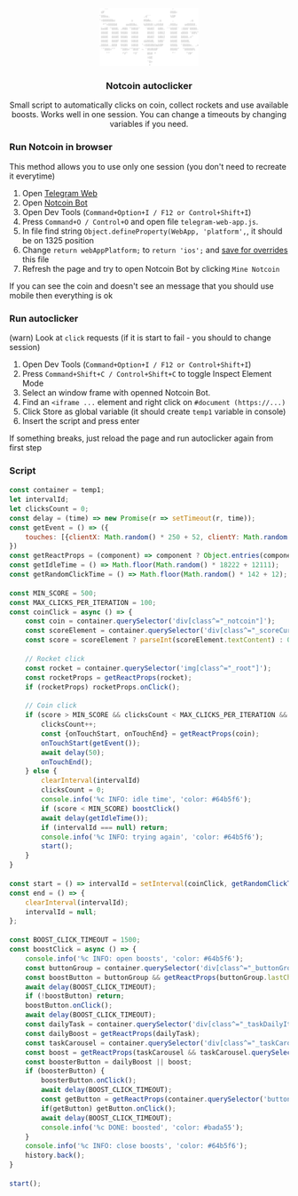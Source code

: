 <p align="center">
    <picture align="center">
        <img width="180" height="104" src="logo.png">
    </picture><h3 align="center">Notcoin autoclicker</h3>
</p>
<p align="center">
    Small script to automatically clicks on coin, collect rockets and use available boosts. Works well in one session. You can change a timeouts by changing variables if you need.
</p>

### Run Notcoin in browser
This method allows you to use only one session (you don't need to recreate it everytime)

1. Open [Telegram Web](https://web.telegram.org)
2. Open [Notcoin Bot](https://web.telegram.org/k/#@notcoin_bot)
3. Open Dev Tools (`Command+Option+I / F12 or Control+Shift+I`)
4. Press `Command+O / Control+O` and open file `telegram-web-app.js`.
5. In file find string `Object.defineProperty(WebApp, 'platform',`, it should be on 1325 position
6. Change `return webAppPlatform;` to `return 'ios';` and [save for overrides](https://senuravihanjayadeva.medium.com/local-overrides-in-chrome-devtools-f4a148de30c2#:~:text=Locate%20the%20file%20you%20want,overrides%E2%80%9D%20from%20the%20context%20menu.) this file
7. Refresh the page and try to open Notcoin Bot by clicking `Mine Notcoin`

If you can see the coin and doesn't see an message that you should use mobile then everything is ok

### Run autoclicker
(warn) Look at `click` requests (if it is start to fail - you should to change session)

1. Open Dev Tools (`Command+Option+I / F12 or Control+Shift+I`)
2. Press `Command+Shift+C / Control+Shift+C` to toggle Inspect Element Mode
3. Select an window frame with openned Notcoin Bot.
4. Find an `<iframe ...` element and right click on `#document (https://...)`
5. Click Store as global variable (it should create `temp1` variable in console)
6. Insert the script and press enter

If something breaks, just reload the page and run autoclicker again from first step

### Script

```javascript
const container = temp1;
let intervalId;
let clicksCount = 0;
const delay = (time) => new Promise(r => setTimeout(r, time));
const getEvent = () => ({
    touches: [{clientX: Math.random() * 250 + 52, clientY: Math.random() * 582 + 512}]
})
const getReactProps = (component) => component ? Object.entries(component).find(([key]) => key.startsWith("__reactProps$"))[1] : null;
const getIdleTime = () => Math.floor(Math.random() * 18222 + 12111);
const getRandomClickTime = () => Math.floor(Math.random() * 142 + 12);

const MIN_SCORE = 500;
const MAX_CLICKS_PER_ITERATION = 100;
const coinClick = async () => {
    const coin = container.querySelector('div[class^="_notcoin"]');
    const scoreElement = container.querySelector('div[class^="_scoreCurrent"]');
    const score = scoreElement ? parseInt(scoreElement.textContent) : 0;

    // Rocket click
    const rocket = container.querySelector('img[class^="_root"]');
    const rocketProps = getReactProps(rocket);
    if (rocketProps) rocketProps.onClick();

    // Coin click
    if (score > MIN_SCORE && clicksCount < MAX_CLICKS_PER_ITERATION && coin) {
        clicksCount++;
        const {onTouchStart, onTouchEnd} = getReactProps(coin);
        onTouchStart(getEvent());
        await delay(50);
        onTouchEnd();
    } else {
        clearInterval(intervalId)
        clicksCount = 0;
        console.info('%c INFO: idle time', 'color: #64b5f6');
        if (score < MIN_SCORE) boostClick()
        await delay(getIdleTime());
        if (intervalId === null) return;
        console.info('%c INFO: trying again', 'color: #64b5f6');
        start();
    }
}

const start = () => intervalId = setInterval(coinClick, getRandomClickTime());
const end = () => {
    clearInterval(intervalId);
    intervalId = null;
};

const BOOST_CLICK_TIMEOUT = 1500;
const boostClick = async () => {
    console.info('%c INFO: open boosts', 'color: #64b5f6');
    const buttonGroup = container.querySelector('div[class^="_buttonGroup"]');
    const boostButton = buttonGroup && getReactProps(buttonGroup.lastChild);
    await delay(BOOST_CLICK_TIMEOUT);
    if (!boostButton) return;
    boostButton.onClick();
    await delay(BOOST_CLICK_TIMEOUT);
    const dailyTask = container.querySelector('div[class^="_taskDailyItem"]:not([class*="_completed"])');
    const dailyBoost = getReactProps(dailyTask);
    const taskCarousel = container.querySelector('div[class^="_taskCarousel"][class*="_willChange"]');
    const boost = getReactProps(taskCarousel && taskCarousel.querySelector('div[class*="_rippleEffect"]'));
    const boosterButton = dailyBoost || boost;
    if (boosterButton) {
        boosterButton.onClick();
        await delay(BOOST_CLICK_TIMEOUT);
        const getButton = getReactProps(container.querySelector('button[class*="_typeBlue"]'));
        if(getButton) getButton.onClick();
        await delay(BOOST_CLICK_TIMEOUT);
        console.info('%c DONE: boosted', 'color: #bada55');
    }
    console.info('%c INFO: close boosts', 'color: #64b5f6');
    history.back();
}

start();
```
